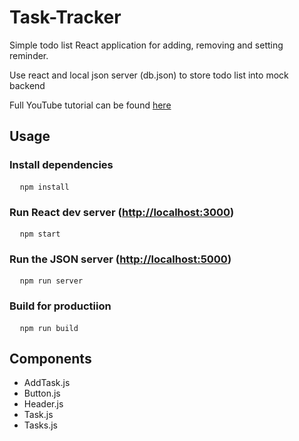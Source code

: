 # Task-Tracker
<p>Simple todo list React application for adding, removing and setting reminder.</p>
<p>Use react and local json server (db.json) to store todo list into mock backend</p>
<p>Full YouTube tutorial can be found <a href="https://www.youtube.com/watch?v=w7ejDZ8SWv8">here</a>

<h2>Usage</h2>
<h3>Install dependencies</h3>
<pre>
  <code>npm install</code>
</pre>

<h3>Run React dev server (<a href="http://localhost:3000">http://localhost:3000</a>)</h3>
<pre>
  <code>npm start</code>
</pre>

<h3>Run the JSON server (<a href="http://localhost:5000">http://localhost:5000</a>)</h3>
<pre>
  <code>npm run server</code>
</pre>


<h3>Build for productiion</h3>
<pre>
  <code>npm run build</code>
</pre>

<h2>Components</h2>
<ul>
  <li>AddTask.js</li>
  <li>Button.js</li>
  <li>Header.js</li>
  <li>Task.js</li>
  <li>Tasks.js</li>
</ul>

